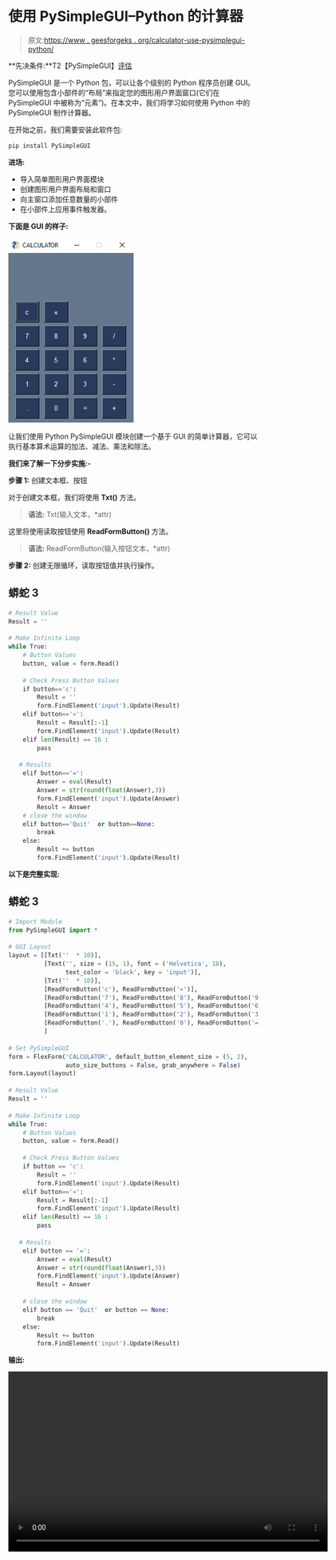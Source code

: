 # 使用 PySimpleGUI–Python 的计算器

> 原文:[https://www . geesforgeks . org/calculator-use-pysimplegui-python/](https://www.geeksforgeeks.org/calculator-using-pysimplegui-python/)

**先决条件:**T2【PySimpleGUI】[评估](https://www.geeksforgeeks.org/eval-in-python/)

PySimpleGUI 是一个 Python 包，可以让各个级别的 Python 程序员创建 GUI。您可以使用包含小部件的“布局”来指定您的图形用户界面窗口(它们在 PySimpleGUI 中被称为“元素”)。在本文中，我们将学习如何使用 Python 中的 PySimpleGUI 制作计算器。

在开始之前，我们需要安装此软件包:

```py
pip install PySimpleGUI
```

**进场:**

*   导入简单图形用户界面模块
*   创建图形用户界面布局和窗口
*   向主窗口添加任意数量的小部件
*   在小部件上应用事件触发器。

**下面是 GUI 的样子:**

![](img/fb10000dd3d1b2a031a55343279f3e1e.png)

让我们使用 Python PySimpleGUI 模块创建一个基于 GUI 的简单计算器，它可以执行基本算术运算的加法、减法、乘法和除法。

**我们来了解一下分步实施:-**

**步骤 1:** 创建文本框、按钮

对于创建文本框，我们将使用 **Txt()** 方法。

> **语法:** Txt(输入文本，*attr)

这里将使用读取按钮使用 **ReadFormButton()** 方法。

> **语法:** ReadFormButton(输入按钮文本，*attr)

**步骤 2:** 创建无限循环，读取按钮值并执行操作。

## 蟒蛇 3

```py
# Result Value
Result = ''

# Make Infinite Loop
while True:
    # Button Values
    button, value = form.Read()

    # Check Press Button Values
    if button=='c':
        Result = ''
        form.FindElement('input').Update(Result)
    elif button=='«':
        Result = Result[:-1]
        form.FindElement('input').Update(Result)
    elif len(Result) == 16 :
        pass

   # Results
    elif button=='=':
        Answer = eval(Result)
        Answer = str(round(float(Answer),3))
        form.FindElement('input').Update(Answer)
        Result = Answer
    # close the window
    elif button=='Quit'  or button==None:
        break
    else:
        Result += button
        form.FindElement('input').Update(Result)
```

**以下是完整实现:**

## 蟒蛇 3

```py
# Import Module
from PySimpleGUI import *

# GUI Layout
layout = [[Txt(''  * 10)],
          [Text('', size = (15, 1), font = ('Helvetica', 18),
                text_color = 'black', key = 'input')],
          [Txt(''  * 10)],
          [ReadFormButton('c'), ReadFormButton('«')],
          [ReadFormButton('7'), ReadFormButton('8'), ReadFormButton('9'), ReadFormButton('/')],
          [ReadFormButton('4'), ReadFormButton('5'), ReadFormButton('6'), ReadFormButton('*')],
          [ReadFormButton('1'), ReadFormButton('2'), ReadFormButton('3'), ReadFormButton('-')],
          [ReadFormButton('.'), ReadFormButton('0'), ReadFormButton('='), ReadFormButton('+')],
          ]

# Set PySimpleGUI
form = FlexForm('CALCULATOR', default_button_element_size = (5, 2),
                auto_size_buttons = False, grab_anywhere = False)
form.Layout(layout)

# Result Value
Result = ''

# Make Infinite Loop
while True:
    # Button Values
    button, value = form.Read()

    # Check Press Button Values
    if button == 'c':
        Result = ''
        form.FindElement('input').Update(Result)
    elif button=='«':
        Result = Result[:-1]
        form.FindElement('input').Update(Result)
    elif len(Result) == 16 :
        pass

   # Results
    elif button == '=':
        Answer = eval(Result)
        Answer = str(round(float(Answer),3))
        form.FindElement('input').Update(Answer)
        Result = Answer

    # close the window
    elif button == 'Quit'  or button == None:
        break
    else:
        Result += button
        form.FindElement('input').Update(Result)
```

**输出:**

<video class="wp-video-shortcode" id="video-558271-1" width="640" height="360" preload="metadata" controls=""><source type="video/mp4" src="https://media.geeksforgeeks.org/wp-content/uploads/20210213140551/FreeOnlineScreenRecorderProject11.mp4?_=1">[https://media.geeksforgeeks.org/wp-content/uploads/20210213140551/FreeOnlineScreenRecorderProject11.mp4](https://media.geeksforgeeks.org/wp-content/uploads/20210213140551/FreeOnlineScreenRecorderProject11.mp4)</video>